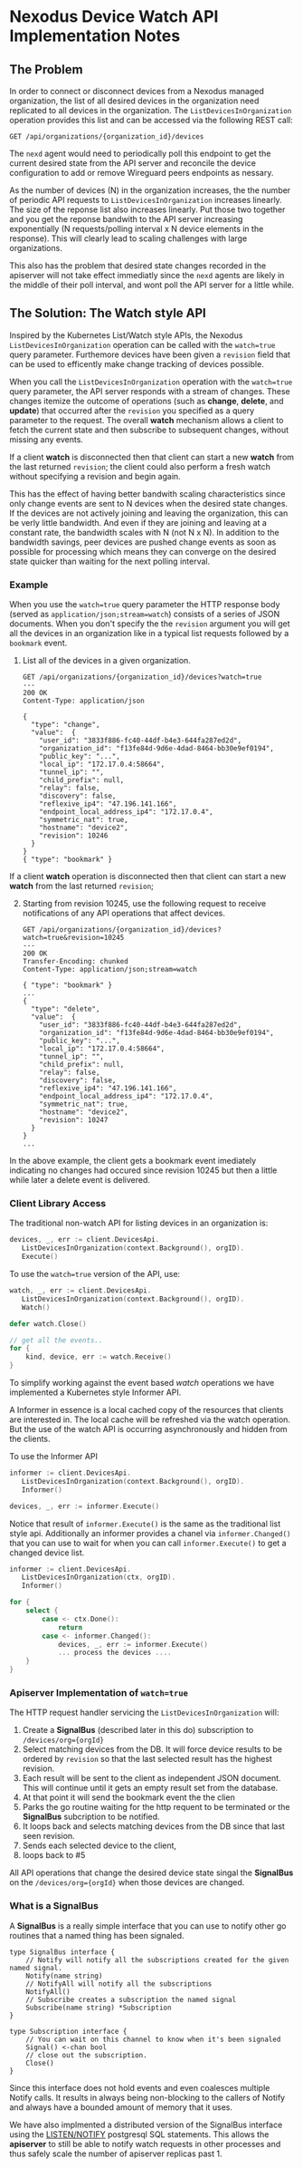 # Nexodus Device Watch API Implementation Notes

## The Problem

In order to connect or disconnect devices from a Nexodus managed organization, the list of all desired devices in the organization need replicated to all devices in the organization.  The `ListDevicesInOrganization` operation provides this list and can be accessed via the following REST call:

`GET /api/organizations/{organization_id}/devices`

The `nexd` agent would need to periodically poll this endpoint to get the current desired state from the API server and reconcile the device configuration to add or remove Wireguard peers endpoints as nessary.

As the number of devices (N) in the organization increases, the the number of periodic API requests to `ListDevicesInOrganization` increases linearly.  The size of the reponse list also increases linearly.  Put those two together and you get the reponse bandwith to the API server increasing exponentially (N requests/polling interval x N device elements in the response).  This will clearly lead to scaling challenges with large organizations.

This also has the problem that desired state changes recorded in the apiserver will not take effect immediatly since the `nexd` agents are likely in the middle of their poll interval, and wont poll the API server for a little while.

## The Solution: The Watch style API

Inspired by the Kubernetes List/Watch style APIs, the Nexodus `ListDevicesInOrganization` operation can be called with the `watch=true` query parameter.  Furthemore devices have been given a `revision` field that can be used to efficently make change tracking of devices possible.

When you call the `ListDevicesInOrganization` operation with the `watch=true` query parameter, the API server responds with a stream of changes. These changes itemize the outcome of operations (such as **change**, **delete**, and **update**) that occurred after the `revision` you specified as a query parameter to the request. The overall **watch** mechanism allows a client to fetch the current state and then subscribe to subsequent changes, without missing any events.

If a client **watch** is disconnected then that client can start a new **watch** from the last returned `revision`; the client could also perform a fresh watch without specifying a revision and begin again.

This has the effect of having better bandwith scaling characteristics since only change events are sent to N devices when the desired state changes.  If the devices are not actively joining and leaving the organization, this can be verly little bandwidth.  And even if they are joining and leaving at a constant rate, the bandwidth scales with N (not N x N).  In addition to the bandwidth savings, peer devices are pushed change events as soon as possible for processing which means they can converge on the desired state quicker than waiting for the next polling interval.

### Example

When you use the `watch=true` query parameter the HTTP response body (served as `application/json;stream=watch`) consists of a series of JSON documents.  When you don't specify the the `revision` argument you will get all the devices in an organization like in a typical list requests followed by a `bookmark` event.

1. List all of the devices in a given organization.

   ```console
   GET /api/organizations/{organization_id}/devices?watch=true
   ---
   200 OK
   Content-Type: application/json

   {
     "type": "change",
     "value":  {
       "user_id": "3833f886-fc40-44df-b4e3-644fa287ed2d",
       "organization_id": "f13fe84d-9d6e-4dad-8464-bb30e9ef0194",
       "public_key": "...",
       "local_ip": "172.17.0.4:58664",
       "tunnel_ip": "",
       "child_prefix": null,
       "relay": false,
       "discovery": false,
       "reflexive_ip4": "47.196.141.166",
       "endpoint_local_address_ip4": "172.17.0.4",
       "symmetric_nat": true,
       "hostname": "device2",
       "revision": 10246
     }
   }
   { "type": "bookmark" }   
   ```

If a client **watch** operation is disconnected then that client can start a new **watch** from
the last returned `revision`;

2. Starting from revision 10245, use the following request to receive notifications of any API operations that affect devices.

   ```
   GET /api/organizations/{organization_id}/devices?watch=true&revision=10245
   ---
   200 OK
   Transfer-Encoding: chunked
   Content-Type: application/json;stream=watch

   { "type": "bookmark" }
   ...
   {
     "type": "delete",
     "value":  {
       "user_id": "3833f886-fc40-44df-b4e3-644fa287ed2d",
       "organization_id": "f13fe84d-9d6e-4dad-8464-bb30e9ef0194",
       "public_key": "...",
       "local_ip": "172.17.0.4:58664",
       "tunnel_ip": "",
       "child_prefix": null,
       "relay": false,
       "discovery": false,
       "reflexive_ip4": "47.196.141.166",
       "endpoint_local_address_ip4": "172.17.0.4",
       "symmetric_nat": true,
       "hostname": "device2",
       "revision": 10247
     }
   }      
   ...
   ```
In the above example, the client gets a bookmark event imediately indicating no changes had occured since revision 10245 but then a little while later a delete event is delivered.

### Client Library Access

The traditional non-watch API for listing devices in an organization is:

```go    
devices, _, err := client.DevicesApi.
   ListDevicesInOrganization(context.Background(), orgID).
   Execute()
```

To use the `watch=true` version of the API, use:

```go    
watch, _, err := client.DevicesApi.
   ListDevicesInOrganization(context.Background(), orgID).
   Watch()

defer watch.Close()

// get all the events..
for {
    kind, device, err := watch.Receive()    
}

```

To simplify working against the event based *watch* operations we have implemented a Kubernetes style Informer API.

A Informer in essence is a local cached copy of the resources that clients are interested in. The local cache will be refreshed via the watch operation. But the use of the watch API is occurring asynchronously and hidden from the clients.

To use the Informer API

```go    
informer := client.DevicesApi.
   ListDevicesInOrganization(context.Background(), orgID).
   Informer()

devices, _, err := informer.Execute()
```

Notice that result of `informer.Execute()` is the same as the traditional list style api.  Additionally an informer provides a chanel via `informer.Changed()` that you can use to wait for when you can call `informer.Execute()` to get a changed device list.

```go    
informer := client.DevicesApi.
   ListDevicesInOrganization(ctx, orgID).
   Informer()

for {
    select {
        case <- ctx.Done():
            return
        case <- informer.Changed():
            devices, _, err := informer.Execute()
            ... process the devices ....
    }
}
```

### Apiserver Implementation of `watch=true`

The HTTP request handler servicing the `ListDevicesInOrganization` will:

1. Create a **SignalBus** (described later in this do) subscription to `/devices/org={orgId}`
2. Select matching devices from the DB.  It will force device results to be ordered by `revision` so that the last selected result has the highest revision.
3. Each result will be sent to the client as independent JSON document.  This will continue until it gets an empty result set from the database.
4. At that point it will send the bookmark event the the clien
5. Parks the go routine waiting for the http requent to be terminated or the **SignalBus** subcription to be notified.
6. It loops back and selects matching devices from the DB since that last seen revision.
7. Sends each selected device to the client,
8. loops back to #5

All API operations that change the desired device state singal the **SignalBus** on the `/devices/org={orgId}` when those devices are changed.

### What is a SignalBus

A **SignalBus** is a really simple interface that you can use to notify other go routines that a named thing has been signaled.

```go=
type SignalBus interface {
	// Notify will notify all the subscriptions created for the given named signal.
	Notify(name string)
	// NotifyAll will notify all the subscriptions
	NotifyAll()
	// Subscribe creates a subscription the named signal
	Subscribe(name string) *Subscription
}

type Subscription interface { 
    // You can wait on this channel to know when it's been signaled
    Signal() <-chan bool
    // close out the subscription.
    Close()
}
```

Since this interface does not hold events and even coalesces multiple Notify calls.  It results in always being non-blocking to the callers of Notify and always have a bounded amount of memory that it uses.

We have also implmented a distributed version of the SignalBus interface using the [LISTEN/NOTIFY](https://www.postgresql.org/docs/current/sql-notify.html) postgresql SQL statements.  This allows the **apiserver** to still be able to notify watch requests in other processes and thus safely scale the number of apiserver replicas past 1.